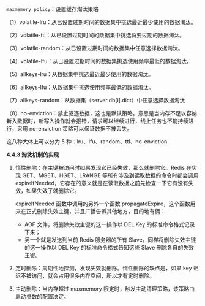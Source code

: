 `maxmemory policy`：设置缓存淘汰策略

（1）volatile-lru：从已设置过期时间的数据集中挑选最近最少使用的数据淘汰。

（2）volatile-ttl：从已设置过期时间的数据集中挑选将要过期的数据淘汰。

（3）volatile-random：从已设置过期时间的数据集中任意选择数据淘汰。

（4）volatile-lfu：从已设置过期时间的数据集挑选使用频率最低的数据淘汰。

（5）allkeys-lru：从数据集中挑选最近最少使用的数据淘汰。

（6）allkeys-lfu：从数据集中挑选使用频率最低的数据淘汰。

（7）allkeys-random：从数据集（server.db[i].dict）中任意选择数据淘汰

（8）no-enviction：禁止驱逐数据，这也是默认策略。意思是当内存不足以容纳新入数据时，新写入操作就会报错，请求可以继续进行，线上任务也不能持续进行，采用 no-enviction 策略可以保证数据不被丢失。

这八种大体上可以分为 5 种：lru、lfu、random、ttl、no-enviction

**4.4.3 淘汰机制的实现**

1. 惰性删除：在主键被访问时如果发现它已经失效，那么就删除它。Redis 在实现 GET、MGET、HGET、LRANGE 等所有涉及到读取数据的命令时都会调用 expireIfNeeded，它存在的意义就是在读取数据之前先检查一下它有没有失效，如果失效了就删除它。
    
    expireIfNeeded 函数中调用的另外一个函数 propagateExpire，这个函数用来在正式删除失效主键，并且广播告诉其他地方，目的地有俩：
    
    - AOF 文件，将删除失效主键的这一操作以 DEL Key 的标准命令格式记录下来；
    - 另一个就是发送到当前 Redis 服务器的所有 Slave，同样将删除失效主键的这一操作以 DEL Key 的标准命令格式告知这些 Slave 删除各自的失效主键。
2. 定时删除：周期性地探测，发现失效就删除。惰性删除的缺点是，如果 key 迟迟不被访问，就会占用很多内存空间，所以才有定时删除。
    
3. 主动删除：当内存超过 maxmemory 限定时，触发主动清理策略，该策略由启动参数的配置决定。
